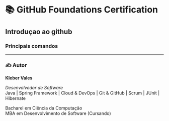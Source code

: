 # 📚 GitHub Foundations Certification

## Introduçao ao github
### Principais comandos


---
### ✍️ Autor

**Kleber Vales**  

*Desenvolvedor de Software*  
Java | Spring Framework | Cloud & DevOps | Git & GitHub | Scrum | JUnit | Hibernate  

Bacharel em Ciência da Computação  
MBA em Desenvolvimento de Software (Cursando)


